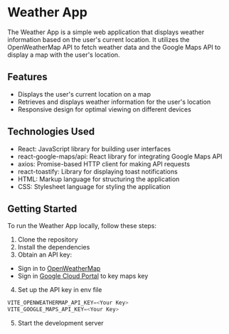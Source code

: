 # Weather App

The Weather App is a simple web application that displays weather information based on the user's current location. It utilizes the OpenWeatherMap API to fetch weather data and the Google Maps API to display a map with the user's location.

## Features

- Displays the user's current location on a map
- Retrieves and displays weather information for the user's location
- Responsive design for optimal viewing on different devices

## Technologies Used

- React: JavaScript library for building user interfaces
- react-google-maps/api: React library for integrating Google Maps API
- axios: Promise-based HTTP client for making API requests
- react-toastify: Library for displaying toast notifications
- HTML: Markup language for structuring the application
- CSS: Stylesheet language for styling the application

## Getting Started

To run the Weather App locally, follow these steps:

1. Clone the repository
2. Install the dependencies
3. Obtain an API key:
  - Sign in to [OpenWeatherMap](https://openweathermap.org/)
  - Sign in [Google Cloud Portal](https://console.cloud.google.com/) to key maps key
4. Set up the API key in env file
```js
VITE_OPENWEATHERMAP_API_KEY=<Your Key>
VITE_GOOGLE_MAPS_API_KEY=<Your Key>

```
5. Start the development server



